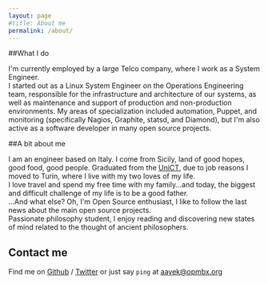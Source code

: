 ```yaml
---
layout: page
#title: About me
permalink: /about/
---
```



##What I do

I'm currently employed by a large Telco company, where I work as a System Engineer.  
I started out as a Linux System Engineer on the Operations Engineering team, responsible for the
infrastructure and architecture of our systems, as well as maintenance and support of production
and non-production environments. My areas of specialization included automation, Puppet,
and monitoring (specifically Nagios, Graphite, statsd, and Diamond), but I'm also active as a 
software developer in many open source projects.



##A bit about me

I am an engineer based on Italy.
I come from Sicily, land of good hopes, good food, good people.
Graduated from the [UniCT](https://www.dieei.unict.it), due to job reasons I moved to Turin, 
where I live with my two loves of my life.  
I love travel and spend my free time with my family...and today, the biggest and
difficult challenge of my life is to be a good father.  
...And what else? Oh, I'm Open Source enthusiast, I like to follow the last news about the main open 
source projects.  
Passionate philosophy student, I enjoy reading and discovering new states of mind related to the
thought of ancient philosophers.




## Contact me

Find me on [Github] / [Twitter] or just say `ping` at [aayek@opmbx.org](mailto:aayek@openmailbox.org)


[github]: https://github.com/aayek
[twitter]: https://twitter.com/_aayek

